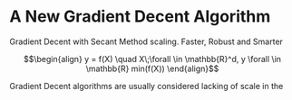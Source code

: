 # A New Gradient Decent Algorithm
Gradient Decent with Secant Method scaling. Faster, Robust and Smarter

```math
\begin{align}
y = f(X)   \quad      X\;\forall \in \mathbb{R}^d, y \forall \in \mathbb{R}
min(f(X))
\end{align}
```

Gradient Decent algorithms are usually considered lacking of scale in the 
